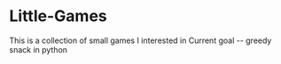 # Little-Games
This is a collection of small games I interested in 
Current goal -- greedy snack in python